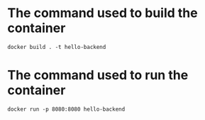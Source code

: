 # The command used to build the container

```
docker build . -t hello-backend
```

# The command used to run the container

```
docker run -p 8080:8080 hello-backend
```